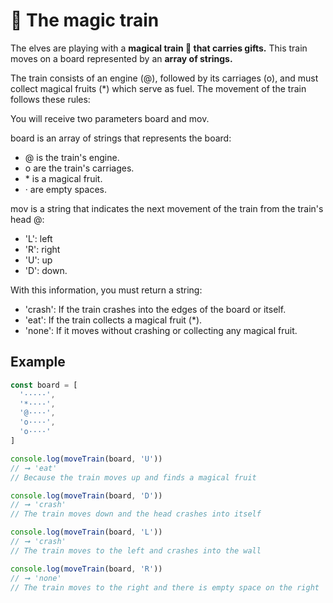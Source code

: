 # 🚂 The magic train

The elves are playing with a **magical train 🚂 that carries gifts.** This train moves on a board represented by an **array of strings.**

The train consists of an engine (@), followed by its carriages (o), and must collect magical fruits (*) which serve as fuel. The movement of the train follows these rules:

You will receive two parameters board and mov.

board is an array of strings that represents the board:

* @ is the train's engine.
* o are the train's carriages.
* \* is a magical fruit.
* · are empty spaces.

mov is a string that indicates the next movement of the train from the train's head @:

* 'L': left
* 'R': right
* 'U': up
* 'D': down.

With this information, you must return a string:

* 'crash': If the train crashes into the edges of the board or itself.
* 'eat': If the train collects a magical fruit (*).
* 'none': If it moves without crashing or collecting any magical fruit.

## Example 

```javascript
const board = [
  '·····',
  '*····',
  '@····',
  'o····',
  'o····'
]

console.log(moveTrain(board, 'U'))
// ➞ 'eat'
// Because the train moves up and finds a magical fruit

console.log(moveTrain(board, 'D'))
// ➞ 'crash'
// The train moves down and the head crashes into itself

console.log(moveTrain(board, 'L'))
// ➞ 'crash'
// The train moves to the left and crashes into the wall

console.log(moveTrain(board, 'R'))
// ➞ 'none'
// The train moves to the right and there is empty space on the right
```